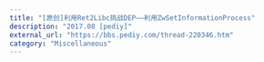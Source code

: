 ```yaml
---
title: "[原创]利用Ret2Libc挑战DEP——利用ZwSetInformationProcess"
description: "2017.08 [pediy]"
external_url: "https://bbs.pediy.com/thread-220346.htm"
category: "Miscellaneous"
---
```

